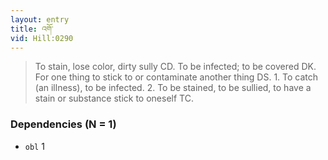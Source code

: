 ```yaml
---
layout: entry
title: འགོ་
vid: Hill:0290
---
```

> To stain, lose color, dirty sully CD\. To be infected; to be covered DK\. For one thing to stick to or contaminate another thing DS\. 1\. To catch (an illness), to be infected\. 2\. To be stained, to be sullied, to have a stain or substance stick to oneself TC\.


### Dependencies (N = 1)
* `obl` 1

